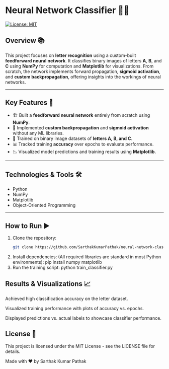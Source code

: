 # Neural Network Classifier 🧠🔤

[![License: MIT](https://img.shields.io/badge/License-MIT-blue.svg)](LICENSE)

## Overview 📚

This project focuses on **letter recognition** using a custom-built **feedforward neural network**. It classifies binary images of letters **A**, **B**, and **C** using **NumPy** for computation and **Matplotlib** for visualizations. From scratch, the network implements forward propagation, **sigmoid activation**, and **custom backpropagation**, offering insights into the workings of neural networks.

---

## Key Features 🚀

- 🏗️ Built a **feedforward neural network** entirely from scratch using **NumPy**.
- 🔁 Implemented **custom backpropagation** and **sigmoid activation** without any ML libraries.
- 🧮 Trained on binary image datasets of **letters A, B, and C**.
- 📊 Tracked training **accuracy** over epochs to evaluate performance.
- 📉 Visualized model predictions and training results using **Matplotlib**.

---

## Technologies & Tools 🛠️

- Python
- NumPy
- Matplotlib
- Object-Oriented Programming

---

## How to Run ▶️

1. Clone the repository:
   ```bash
   git clone https://github.com/SarthakKumarPathak/neural-network-classifier.git
2. Install dependencies:
(All required libraries are standard in most Python environments):
pip install numpy matplotlib
3. Run the training script:
   python train_classifier.py

   
## Results & Visualizations 📈
Achieved high classification accuracy on the letter dataset.

Visualized training performance with plots of accuracy vs. epochs.

Displayed predictions vs. actual labels to showcase classifier performance.

## License 📄
This project is licensed under the MIT License - see the LICENSE file for details.

Made with ❤️ by Sarthak Kumar Pathak
